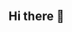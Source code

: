 ## Hi there 👋

<!--
- 🔭 I’m currently working on game designing and game engines
- 🌱 I’m currently learning cyber-security and hardwares
-->
